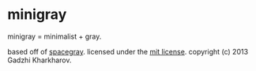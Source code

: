 # minigray

minigray = minimalist + gray.

based off of [spacegray][1]. licensed under the [mit license][2]. copyright (c)
2013 Gadzhi Kharkharov.

[1]: https://github.com/kkga/spacegray
[2]: /LICENSE.md
